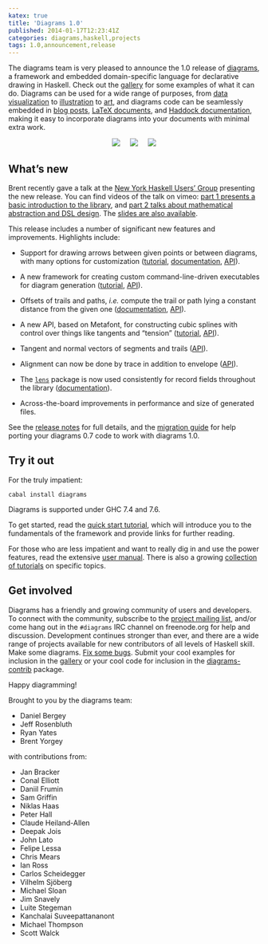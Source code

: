 ```yaml
---
katex: true
title: 'Diagrams 1.0'
published: 2014-01-17T12:23:41Z
categories: diagrams,haskell,projects
tags: 1.0,announcement,release
---
```


<p>The diagrams team is very pleased to announce the 1.0 release of <a href="http://projects.haskell.org/diagrams">diagrams</a>, a framework and embedded domain-specific language for declarative drawing in Haskell. Check out the <a href="http://projects.haskell.org/diagrams/gallery.html">gallery</a> for some examples of what it can do. Diagrams can be used for a wide range of purposes, from <a href="http://idontgetoutmuch.wordpress.com/2013/10/23/parking-in-westminster-an-analysis-in-haskell/">data visualization</a> to <a href="https://www.fpcomplete.com/user/edwardk/cellular-automata/part-1">illustration</a> to <a href="http://mathlesstraveled.com/2013/04/06/stars-of-the-minds-sky-with-diagrams/">art</a>, and diagrams code can be seamlessly embedded in <a href="http://byorgey.wordpress.com/2012/08/28/creating-documents-with-embedded-diagrams/">blog posts</a>, <a href="http://projects.haskell.org/diagrams/doc/latex.html">LaTeX documents</a>, and <a href="http://byorgey.wordpress.com/2013/03/23/introducing-diagrams-haddock/">Haddock documentation</a>, making it easy to incorporate diagrams into your documents with minimal extra work.</p>
<div style="text-align:center;">
<a href="http://projects.haskell.org/diagrams/gallery/Chart.html"><img src="http://projects.haskell.org/diagrams/gallery/images/Chart.thumb.png" /></a>     <a href="http://projects.haskell.org/diagrams/gallery/KnightTour.html"><img src="http://projects.haskell.org/diagrams/gallery/images/KnightTour.thumb.png" /></a>     <a href="http://projects.haskell.org/diagrams/gallery/SquareLimit.html"><img src="http://projects.haskell.org/diagrams/gallery/images/SquareLimit.thumb.png" /></a>
</div>
<h2 id="whats-new">What’s new</h2>
<p>Brent recently gave a talk at the <a href="http://www.meetup.com/NY-Haskell/">New York Haskell Users’ Group</a> presenting the new release. You can find videos of the talk on vimeo: <a href="http://vimeo.com/84104226">part 1 presents a basic introduction to the library</a>, and <a href="http://vimeo.com/84249042">part 2 talks about mathematical abstraction and DSL design</a>. The <a href="http://www.cis.upenn.edu/~byorgey/pub/13-11-25-nyhaskell-diagrams.pdf">slides are also available</a>.</p>
<p>This release includes a number of significant new features and improvements. Highlights include:</p>
<ul>
<li><p>Support for drawing arrows between given points or between diagrams, with many options for customization (<a href="http://projects.haskell.org/diagrams/doc/arrow.html">tutorial</a>, <a href="http://projects.haskell.org/diagrams/doc/manual.html#arrows">documentation</a>, <a href="http://projects.haskell.org/diagrams/haddock/Diagrams-TwoD-Arrow.html">API</a>).</p></li>
<li><p>A new framework for creating custom command-line-driven executables for diagram generation (<a href="http://projects.haskell.org/diagrams/doc/cmdline.html">tutorial</a>, <a href="http://projects.haskell.org/diagrams/haddock/Diagrams-Backend-CmdLine.html">API</a>).</p></li>
<li><p>Offsets of trails and paths, <em>i.e.</em> compute the trail or path lying a constant distance from the given one (<a href="http://projects.haskell.org/diagrams/doc/manual.html#offsets-of-segments-trails-and-paths">documentation</a>, <a href="http://projects.haskell.org/diagrams/haddock/Diagrams-TwoD-Offset.html">API</a>).</p></li>
<li><p>A new API, based on Metafont, for constructing cubic splines with control over things like tangents and “tension” (<a href="http://projects.haskell.org/diagrams/doc/metafont.html">tutorial</a>, <a href="http://projects.haskell.org/diagrams/haddock/Diagrams-TwoD-Path-Metafont.html">API</a>).</p></li>
<li><p>Tangent and normal vectors of segments and trails (<a href="http://projects.haskell.org/diagrams/haddock/Diagrams-Tangent.html">API</a>).</p></li>
<li><p>Alignment can now be done by trace in addition to envelope (<a href="http://projects.haskell.org/diagrams/haddock/Diagrams-TwoD-Align.html">API</a>).</p></li>
<li><p>The <a href="http://hackage.haskell.org/package/lens"><code>lens</code></a> package is now used consistently for record fields throughout the library (<a href="http://projects.haskell.org/diagrams/doc/manual.html#faking-optional-named-arguments">documentation</a>).</p></li>
<li><p>Across-the-board improvements in performance and size of generated files.</p></li>
</ul>
<p>See the <a href="http://projects.haskell.org/diagrams/releases.html">release notes</a> for full details, and the <a href="http://www.haskell.org/haskellwiki/Diagrams/Dev/Migrate1.0">migration guide</a> for help porting your diagrams 0.7 code to work with diagrams 1.0.</p>
<h2 id="try-it-out">Try it out</h2>
<p>For the truly impatient:</p>
<pre><code>cabal install diagrams</code></pre>
<p>Diagrams is supported under GHC 7.4 and 7.6.</p>
<p>To get started, read the <a href="http://projects.haskell.org/diagrams/doc/quickstart.html">quick start tutorial</a>, which will introduce you to the fundamentals of the framework and provide links for further reading.</p>
<p>For those who are less impatient and want to really dig in and use the power features, read the extensive <a href="http://projects.haskell.org/diagrams/doc/manual.html">user manual</a>. There is also a growing <a href="http://projects.haskell.org/diagrams/documentation.html">collection of tutorials</a> on specific topics.</p>
<h2 id="get-involved">Get involved</h2>
<p>Diagrams has a friendly and growing community of users and developers. To connect with the community, subscribe to the <a href="http://groups.google.com/group/diagrams-discuss">project mailing list</a>, and/or come hang out in the <code>#diagrams</code> IRC channel on freenode.org for help and discussion. Development continues stronger than ever, and there are a wide range of projects available for new contributors of all levels of Haskell skill. Make some diagrams. <a href="http://github.com/diagrams/">Fix some bugs</a>. Submit your cool examples for inclusion in the <a href="http://projects.haskell.org/diagrams/gallery.html">gallery</a> or your cool code for inclusion in the <a href="http://hackage.haskell.org/package/diagrams%2Dcontrib">diagrams-contrib</a> package.</p>
<p>Happy diagramming!</p>
<p>Brought to you by the diagrams team:</p>
<ul>
<li>Daniel Bergey</li>
<li>Jeff Rosenbluth</li>
<li>Ryan Yates</li>
<li>Brent Yorgey</li>
</ul>
<p>with contributions from:</p>
<ul>
<li>Jan Bracker</li>
<li>Conal Elliott</li>
<li>Daniil Frumin</li>
<li>Sam Griffin</li>
<li>Niklas Haas</li>
<li>Peter Hall</li>
<li>Claude Heiland-Allen</li>
<li>Deepak Jois</li>
<li>John Lato</li>
<li>Felipe Lessa</li>
<li>Chris Mears</li>
<li>Ian Ross</li>
<li>Carlos Scheidegger</li>
<li>Vilhelm Sjöberg</li>
<li>Michael Sloan</li>
<li>Jim Snavely</li>
<li>Luite Stegeman</li>
<li>Kanchalai Suveepattananont</li>
<li>Michael Thompson</li>
<li>Scott Walck</li>
</ul>
<div class="references">

</div>

